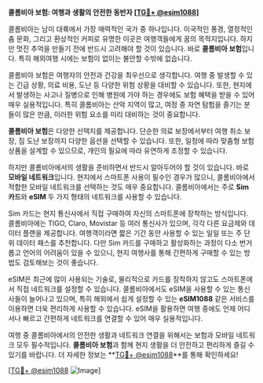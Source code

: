 **콜롬비아 보험: 여행과 생활의 안전한 동반자 [[TG💪+ @esim1088](https://t.me/s/esim1088)]**

콜롬비아는 남미 대륙에서 가장 매력적인 국가 중 하나입니다. 이국적인 풍경, 열정적인 춤 문화, 그리고 환상적인 커피로 유명한 이곳은 여행객들에게 꿈의 목적지입니다. 하지만 멋진 추억을 만들기 전에 반드시 고려해야 할 것이 있습니다. 바로 **콜롬비아 보험**입니다. 특히 해외여행 시에는 보험이 없이는 불안할 수밖에 없습니다.

콜롬비아 보험은 여행자의 안전과 건강을 최우선으로 생각합니다. 여행 중 발생할 수 있는 긴급 상황, 의료 비용, 도난 등 다양한 위험 상황을 대비할 수 있습니다. 또한, 현지에서 발생하는 사고나 질병으로 인해 병원에 가야 하는 경우에도 보험 혜택을 받을 수 있어 매우 실용적입니다. 특히 콜롬비아는 산악 지역이 많고, 여정 중 자연 탐험을 즐기는 분들이 많은 만큼, 이러한 위험 요소를 미리 대비하는 것이 중요합니다.

**콜롬비아 보험**은 다양한 선택지를 제공합니다. 단순한 의료 보장에서부터 여행 취소 보장, 짐 도난 보장까지 다양한 옵션을 선택할 수 있습니다. 또한, 일정에 따라 맞춤형 보험 상품을 설계할 수 있으므로, 개인의 필요에 따라 유연하게 조정할 수 있습니다.

하지만 콜롬비아에서의 생활을 준비하면서 반드시 알아두어야 할 것이 있습니다. 바로 **모바일 네트워크**입니다. 현지에서 스마트폰 사용이 필수인 경우가 많으니, 콜롬비아에서 적합한 모바일 네트워크를 선택하는 것도 매우 중요합니다. 콜롬비아에서는 주로 **Sim 카드**와 **eSIM** 두 가지 형태의 네트워크를 사용할 수 있습니다.

Sim 카드는 현지 통신사에서 직접 구매하여 자신의 스마트폰에 장착하는 방식입니다. 콜롬비아에는 TIGO, Claro, Movistar 등 여러 통신사가 있으며, 각각 다른 요금제와 데이터 플랜을 제공합니다. 여행객이라면 짧은 기간 동안 사용할 수 있는 일일 또는 주 단위 데이터 패스를 추천합니다. 다만 Sim 카드를 구매하고 활성화하는 과정이 다소 번거롭고 언어의 어려움이 있을 수 있으니, 현지 여행사를 통해 간편하게 구매할 수 있는 방법도 검토해보는 것이 좋습니다.

eSIM은 최근에 많이 사용되는 기술로, 물리적으로 카드를 장착하지 않고도 스마트폰에서 직접 네트워크를 설정할 수 있습니다. 콜롬비아에서도 eSIM을 사용할 수 있는 통신사들이 늘어나고 있으며, 특히 해외에서 쉽게 설정할 수 있는 **eSIM1088** 같은 서비스를 이용하면 더욱 편리하게 사용할 수 있습니다. eSIM을 활용하면 여행 중에도 언제 어디서나 빠르고 간편하게 네트워크를 연결할 수 있어 매우 실용적입니다.

여행 중 콜롬비아에서의 안전한 생활과 네트워크 연결을 위해서는 보험과 모바일 네트워크 모두 필수적입니다. **콜롬비아 보험**과 함께 현지 생활을 더 안전하고 편리하게 즐길 수 있기를 바랍니다. 더 자세한 정보는 **[TG💪+ @esim1088](https://t.me/s/esim1088)**를 통해 확인하세요!

[[TG💪+ @esim1088](https://t.me/s/esim1088) ![Image](https://i.postimg.cc/Y0z9fWf4/image.png)]